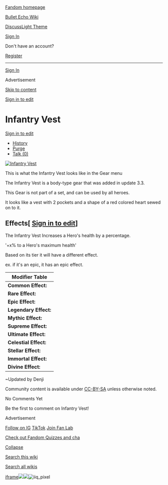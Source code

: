 [Fandom homepage](https://www.fandom.com/)

[Bullet Echo Wiki](https://bullet-echo.fandom.com/)

[Discuss](https://bullet-echo.fandom.com/f "Discuss")[Light Theme](https://bullet-echo.fandom.com/wiki/Infantry_Vest# "Light Theme")

[Sign In](https://auth.fandom.com/signin?source=mw&redirect=https%3A%2F%2Fbullet-echo.fandom.com%2Fwiki%2FInfantry_Vest)

Don't have an account?

[Register](https://auth.fandom.com/register?source=mw&redirect=https%3A%2F%2Fbullet-echo.fandom.com%2Fwiki%2FInfantry_Vest)

* * *

[Sign In](https://auth.fandom.com/signin?source=mw&redirect=https%3A%2F%2Fbullet-echo.fandom.com%2Fwiki%2FInfantry_Vest)

Advertisement

[Skip to content](https://bullet-echo.fandom.com/wiki/Infantry_Vest#page-header)

[Sign in to edit](https://auth.fandom.com/signin?redirect=https%3A%2F%2Fbullet-echo.fandom.com%2Fwiki%2FInfantry_Vest%3Fveaction%3Dedit&uselang=en)

# Infantry Vest

[Sign in to edit](https://auth.fandom.com/signin?redirect=https%3A%2F%2Fbullet-echo.fandom.com%2Fwiki%2FInfantry_Vest%3Fveaction%3Dedit&uselang=en)

- [History](https://bullet-echo.fandom.com/wiki/Infantry_Vest?action=history)
- [Purge](https://bullet-echo.fandom.com/wiki/Infantry_Vest?action=purge)
- [Talk (0)](https://bullet-echo.fandom.com/wiki/Talk:Infantry_Vest?action=edit&redlink=1)

[![Infantry Vest](https://static.wikia.nocookie.net/bullet-echo/images/7/72/Infantry_Vest.png/revision/latest?cb=20201027045449)](https://static.wikia.nocookie.net/bullet-echo/images/7/72/Infantry_Vest.png/revision/latest?cb=20201027045449)

This is what the Infantry Vest looks like in the Gear menu

The Infantry Vest is a body-type gear that was added in update 3.3.

This Gear is not part of a set, and can be used by all heroes.

It looks like a vest with 2 pockets and a shape of a red colored heart sewed on to it.

## Effects\[ [Sign in to edit](https://auth.fandom.com/signin?redirect=https%3A%2F%2Fbullet-echo.fandom.com%2Fwiki%2FInfantry_Vest%3Fveaction%3Dedit%26section%3D1&uselang=en "Sign in to edit")\]

The Infantry Vest Increases a Hero's health by a percentage.

'+x% to a Hero's maximum health'

Based on its tier it will have a different effect.

ex. if it's an epic, it has an epic effect.

| Modifier Table |
| --- |
| **Common Effect:** | +3% to hero's maximum health |
| **Rare Effect:** | +5% to hero's maximum health |
| **Epic Effect:** | +6% to hero's maximum health |
| **Legendary Effect:** | +7% to hero's maximum health |
| **Mythic Effect:** | +8% to hero's maximum health |
| **Supreme Effect:** | +9% to hero's maximum health |
| **Ultimate Effect:** | +10% to hero's maximum health |
| **Celestial Effect:** | +11% to hero's maximum health |
| **Stellar Effect:** | +12% to hero's maximum health |
| **Immortal Effect:** | +13% to hero's maximum health |
| **Divine Effect:** | +14% to hero's maximum health |

~Updated by Denji

Community content is available under [CC-BY-SA](https://www.fandom.com/licensing) unless otherwise noted.

No Comments Yet

Be the first to comment on Infantry Vest!

Advertisement

[Follow on IG](https://bit.ly/FandomIG) [TikTok](https://bit.ly/TikTokFandom) [Join Fan Lab](https://bit.ly/FanLabWikiBar)

[Check out Fandom Quizzes and cha](https://bit.ly/WBTrivia2)

[Collapse](https://bullet-echo.fandom.com/wiki/Infantry_Vest# "Collapse")

[Search this wiki](https://bullet-echo.fandom.com/wiki/Special:Search?scope=internal&query=&h=1&isFromHighlightActions=on)

[Search all wikis](https://bullet-echo.fandom.com/wiki/Special:Search?scope=cross-wiki&query=&h=1&isFromHighlightActions=on)

[iframe](https://www.fandom.com/silver-surfer.html)![](https://idsync.rlcdn.com/712315.gif?partner_uid=8462858f-c87e-4e0a-bd24-e2ea223f27cf)![](https://pixel.tapad.com/idsync/ex/receive?partner_id=3442&partner_device_id=8462858f-c87e-4e0a-bd24-e2ea223f27cf&partner_url=https://services.fandom.com/identity-storage/external/experian/receiveid/1ad3ff81-4419-4367-a4d5-d091ca9c2388?id=${TA_DEVICE_ID}&partner=TAPAD)![iiq_pixel](https://sync.intentiq.com/profiles_engine/ProfilesEngineServlet?at=20&mi=10&secure=1&dpi=1187275693&iiqidtype=2&iiqpcid=d3b3c30a-fff8-2d86-125e-d061c47d385b&iiqpciddate=1745205132736&tsrnd=916_1745205132742&vrref=fandom.com&jsver=6.07&dw=1280&dh=1024&dpr=1&lan=en-US&testPercentage=97&testGroup=A&uh=%7B%220%22%3A%22%5C%22Google%20Chrome%5C%22%3Bv%3D%5C%22135%5C%22%2C%20%5C%22Not-A.Brand%5C%22%3Bv%3D%5C%228%5C%22%2C%20%5C%22Chromium%5C%22%3Bv%3D%5C%22135%5C%22%22%2C%221%22%3A%22%3F0%22%2C%222%22%3A%22%5C%22Linux%20x86_64%5C%22%22%2C%223%22%3A%22%5C%22x86%5C%22%22%2C%224%22%3A%22%5C%2264%5C%22%22%2C%226%22%3A%22%5C%226.6.72%5C%22%22%2C%227%22%3A%22%3F0%22%2C%228%22%3A%22%5C%22Google%20Chrome%5C%22%3Bv%3D%5C%22135.0.7049.95%5C%22%2C%20%5C%22Not-A.Brand%5C%22%3Bv%3D%5C%228.0.0.0%5C%22%2C%20%5C%22Chromium%5C%22%3Bv%3D%5C%22135.0.7049.95%5C%22%22%7D&gdpr=0)